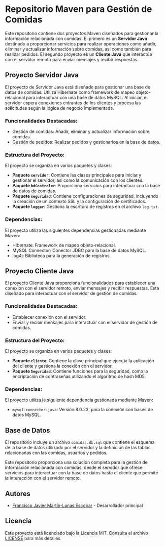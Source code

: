# Repositorio Maven para Gestión de Comidas

Este repositorio contiene dos proyectos Maven diseñados para gestionar la información relacionada con comidas. El primero es un **Servidor Java** destinado a proporcionar servicios para realizar operaciones como añadir, eliminar y actualizar información sobre comidas, así como también para realizar pedidos. El segundo proyecto es un **Cliente Java** que interactúa con el servidor remoto para enviar mensajes y recibir respuestas.

## Proyecto Servidor Java

El proyecto de Servidor Java está diseñado para gestionar una base de datos de comidas. Utiliza Hibernate como framework de mapeo objeto-relacional para interactuar con una base de datos MySQL. Al iniciar, el servidor espera conexiones entrantes de los clientes y procesa las solicitudes según la lógica de negocio implementada.

### Funcionalidades Destacadas:

- Gestión de comidas: Añadir, eliminar y actualizar información sobre comidas.
- Gestión de pedidos: Realizar pedidos y gestionarlos en la base de datos.

### Estructura del Proyecto:

El proyecto se organiza en varios paquetes y clases:

- **Paquete `servidor`**: Contiene las clases principales para iniciar y gestionar el servidor, así como la comunicación con los clientes.
- **Paquete `bdControler`**: Proporciona servicios para interactuar con la base de datos de comidas.
- **Paquete `seguridad`**: Contiene configuraciones de seguridad, incluyendo la creación de un contexto SSL y la configuración de certificados.
- **Paquete `logger`**: Gestiona la escritura de registros en el archivo `log.txt`.

### Dependencias:

El proyecto utiliza las siguientes dependencias gestionadas mediante Maven:

- Hibernate: Framework de mapeo objeto-relacional.
- MySQL Connector: Conector JDBC para la base de datos MySQL.
- log4j: Biblioteca para la generación de registros.

## Proyecto Cliente Java

El proyecto Cliente Java proporciona funcionalidades para establecer una conexión con el servidor remoto, enviar mensajes y recibir respuestas. Está diseñado para interactuar con el servidor de gestión de comidas.

### Funcionalidades Destacadas:

- Establecer conexión con el servidor.
- Enviar y recibir mensajes para interactuar con el servidor de gestión de comidas.

### Estructura del Proyecto:

El proyecto se organiza en varios paquetes y clases:

- **Paquete `cliente`**: Contiene la clase principal que ejecuta la aplicación del cliente y gestiona la conexión con el servidor.
- **Paquete `Seguridad`**: Contiene funciones para la seguridad, como la encriptación de contraseñas utilizando el algoritmo de hash MD5.

### Dependencias:

El proyecto utiliza la siguiente dependencia gestionada mediante Maven:

- `mysql-connector-java`: Versión 8.0.23, para la conexión con bases de datos MySQL.

## Base de Datos

El repositorio incluye un archivo `comidas.db.sql` que contiene el esquema de la base de datos utilizado por el servidor y la definición de las tablas relacionadas con las comidas, usuarios y pedidos.

Este repositorio proporciona una solución completa para la gestión de información relacionada con comidas, desde el servidor que ofrece servicios para interactuar con la base de datos hasta el cliente que permite la interacción con el servidor remoto.

## Autores

- [Francisco Javier Martín-Lunas Escobar](https://github.com/xavivi8) - Desarrollador principal

## Licencia

Este proyecto está licenciado bajo la Licencia MIT. Consulta el archivo [LICENSE](LICENSE.md) para más detalles.
